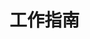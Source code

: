 # 工作指南

<br/>

  <Linkcard 
  url="." 
  title="软考"  
  logo="/blog/icon/ruankao.png"
  />

  <Linkcard 
  url="./tools" 
  title="在线工具"  
  logo="/blog/icon/tools.png"
  />
